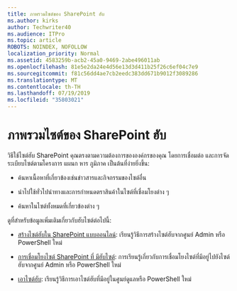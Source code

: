 ```yaml
---
title: ภาพรวมไซต์ของ SharePoint ฮับ
ms.author: kirks
author: Techwriter40
ms.audience: ITPro
ms.topic: article
ROBOTS: NOINDEX, NOFOLLOW
localization_priority: Normal
ms.assetid: 4583259b-acb2-45a0-9469-2abe496011ab
ms.openlocfilehash: 81e5e2da24e4d56e13d3d411b25f26c6ef04c7e9
ms.sourcegitcommit: f81c56dd4ae7cb2eedc383dd671b9012f3089286
ms.translationtype: MT
ms.contentlocale: th-TH
ms.lasthandoff: 07/19/2019
ms.locfileid: "35803021"
---
```

# <a name="sharepoint-hub-sites-overview"></a>ภาพรวมไซต์ของ SharePoint ฮับ

วิธีใช้ไซต์ฮับ SharePoint คุณตรงตามความต้องการขององค์กรของคุณ โดยการเชื่อมต่อ และการจัดระเบียบไซต์ตามโครงการ แผนก หาร ภูมิภาค เป็นต้นที่ง่ายยิ่งขึ้น:

- ค้นหาเนื้อหาที่เกี่ยวข้องเช่นข่าวสารและกิจกรรมของไซต์อื่น

- นำไปใช้ทั่วไปนำทางและการกำหนดตราสินค้าในไซต์ที่เชื่อมโยงต่าง ๆ 

- ค้นหาในไซต์ทั้งหมดที่เกี่ยวข้องต่าง ๆ

ดูที่สำหรับข้อมูลเพิ่มเติมเกี่ยวกับฮับไซต์ต่อไปนี้:
- [สร้างไซต์ฮับใน SharePoint แบบออนไลน์](https://docs.microsoft.com/sharepoint/create-hub-site): เรียนรู้วิธีการสร้างไซต์ฮับจากศูนย์ Admin หรือ PowerShell ใหม่

- [การเชื่อมโยงไซต์ SharePoint ที่ มีฮับไซต์](https://support.office.com/article/associate-a-sharepoint-site-with-a-hub-site-ae0009fd-af04-4d3d-917d-88edb43efc05): การเรียนรู้เกี่ยวกับการเชื่อมโยงไซต์ที่มีอยู่ไปยังไซต์ฮับจากศูนย์ Admin หรือ PowerShell ใหม่

- [เอาไซต์ฮับ](https://docs.microsoft.com/sharepoint/remove-hub-site): เรียนรู้วิธีการเอาไซต์ฮับที่มีอยู่ในศูนย์ดูแลหรือ PowerShell ใหม่

